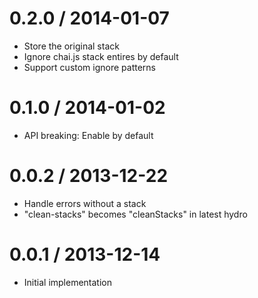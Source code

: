 
0.2.0 / 2014-01-07
==================

  * Store the original stack
  * Ignore chai.js stack entires by default
  * Support custom ignore patterns

0.1.0 / 2014-01-02
==================

  * API breaking: Enable by default

0.0.2 / 2013-12-22
==================

  * Handle errors without a stack
  * "clean-stacks" becomes "cleanStacks" in latest hydro

0.0.1 / 2013-12-14
==================

  * Initial implementation
